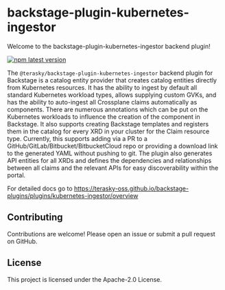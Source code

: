 # backstage-plugin-kubernetes-ingestor

Welcome to the backstage-plugin-kubernetes-ingestor backend plugin!

[![npm latest version](https://img.shields.io/npm/v/@terasky/backstage-plugin-kubernetes-ingestor/latest.svg)](https://www.npmjs.com/package/@terasky/backstage-plugin-kubernetes-ingestor)


The `@terasky/backstage-plugin-kubernetes-ingestor` backend plugin for Backstage is a catalog entity provider that 
creates catalog entities directly from Kubernetes resources. It has the ability to ingest by default all standard 
Kubernetes workload types, allows supplying custom GVKs, and has the ability to auto-ingest all Crossplane claims 
automatically as components. There are numerous annotations which can be put on the Kubernetes workloads to influence 
the creation of the component in Backstage. It also supports creating Backstage templates and registers them in the 
catalog for every XRD in your cluster for the Claim resource type. Currently, this supports adding via a PR to a 
GitHub/GitLab/Bitbucket/BitbucketCloud repo or providing a download link to the generated YAML without pushing to git. The plugin also 
generates API entities for all XRDs and defines the dependencies and relationships between all claims and the relevant 
APIs for easy discoverability within the portal.

For detailed docs go to https://terasky-oss.github.io/backstage-plugins/plugins/kubernetes-ingestor/overview

## Contributing
Contributions are welcome! Please open an issue or submit a pull request on GitHub.

## License
This project is licensed under the Apache-2.0 License.